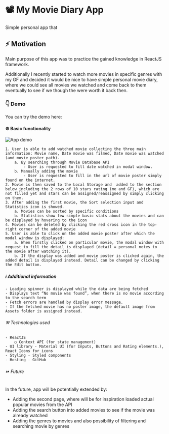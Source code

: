 # 📽 My Movie Diary App

Simple personal app that

## ⚡️ Motivation

Main purpose of this app was to practice the gained knowledge in ReactJS framework.

Additionally I recently started to watch more movies in specific genres with my GF and decided it would be nice to have simple personal movie diary, where we could see all movies we watched and come back to them eventually to see if we though the were worth it back then.

### 👇 Demo

You can try the demo here:

#### ⚙️ Basic functionality

![App demo](./readMe/movieDiaryGIF.gif)

    1. User is able to add watched movie collecting the three main information: Movie name, Date movie was filmed, Date movie was watched (and movie poster path).
    	a. By searching through Movie Database API
    		- User is requested to fill date watched in modal window.
    	b. Manually adding the movie
    		- User is requested to fill in the url of movie poster simply found on the internet.
    2. Movie is then saved to the Local Storage and  added to the section below including the 2 rows of 10 stars rating (me and GF), which are not filled yet and stars can be assigned/reassigned by simply clicking on them.
    3. After adding the first movie, the Sort selection input and Statistics icon is showed.
    	a. Movies can be sorted by specific conditions
    	b. Statistics show few simple basic stats about the movies and can be displayed by hovering to the icon
    4. Movies can be deleted by clicking the red cross icon in the top-right corner of the added movie
    5. User is able to click on the added movie poster after which the modal window is displayed:
    	a. When firstly clicked on particular movie, the modal window with request to fill the detail is displayed (detail = personal notes to the movie after watching it).
        b. If the display was added and movie poster is clicked again, the added detail is displayed instead. Detail can be changed by clicking the Edit button.

##### ℹ️ Additional information

    - Loading spinner is displayed while the data are being fetched
    - Displays text “No movie was found”, when there is no movie according to the search term
    - Fetch errors are handled by display error message.
    - If the fetched movie has no poster image, the default image from Assets folder is assigned instead.

###### ⚒ Technologies used

    - ReactJS
    	○ Context API (for state management)
    - UI library - Material UI (for Inputs, Buttons and Rating elements.), React Icons for icons
    - Styling - Styled components
    - Hosting - GitHub

###### ⏩ Future

In the future, app will be potentially extended by:

- Adding the second page, where will be for inspiration loaded actual popular movies from the API
- Adding the search button into added movies to see if the movie was already watched
- Adding the genres to movies and also possibility of filtering and searching movie by genres
